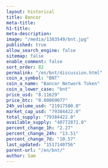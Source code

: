 ```yaml
---
layout: historical
title: Bancor
meta-title: 
h1-title: 
meta-description: 
image: "/media/1383549/bnt.jpg"
published: true
allow_search_engine: false
sitemap: false
enable_comment: false
sort_order: 82
permalink: "/en/bnt/discussion.html"
coin_a_symbol: "BNT"
coin_a_name: "Bancor Network Token"
coin_a_lower_case: "bnt"
price_usd: "8.11629"
price_btc: "0.00069077"
24h_volume_usd: "21917500.0"
market_cap_usd: "79384422.0"
total_supply: "79384422.0"
available_supply: "40772871.0"
percent_change_1h: "2.27"
percent_change_24h: "13.51"
percent_change_7d: "10.57"
last_updated: "1517140756"
parent-url: "/en/bnt/"
author: Sam
---
```


